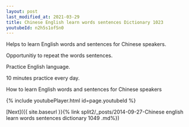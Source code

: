 ```yaml
---
layout: post
last_modified_at: 2021-03-29
title: Chinese English learn words sentences Dictionary 1023 
youtubeId: n2h5s1ofSn0
---
```

 
 
Helps to learn English words and sentences for Chinese speakers.

Opportunitiy to repeat the words sentences. 

Practice English language. 
 
10 minutes practice every day. 
 
How to learn English words and sentences for Chinese speakers 
 
{% include youtubePlayer.html id=page.youtubeId %}
 
 
[Next]({{ site.baseurl }}{% link  split2/_posts/2014-09-27-Chinese english learn words sentences dictionary 1049 .md%})
 
